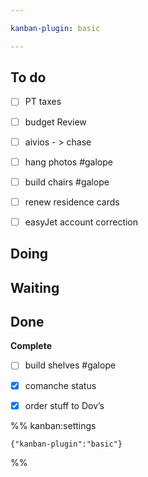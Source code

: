 ```yaml
---

kanban-plugin: basic

---
```


## To do

- [ ] PT taxes
- [ ] budget Review
- [ ] aivios - > chase
- [ ] hang photos #galope
- [ ] build chairs #galope
- [ ] renew residence cards
- [ ] easyJet account correction


## Doing



## Waiting



## Done

**Complete**
- [ ] build shelves #galope
- [x] comanche status
- [x] order stuff to Dov’s




%% kanban:settings
```
{"kanban-plugin":"basic"}
```
%%